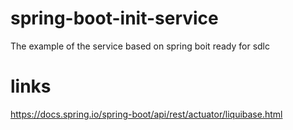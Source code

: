 # spring-boot-init-service
The example of the service based on spring boit ready for sdlc


# links

https://docs.spring.io/spring-boot/api/rest/actuator/liquibase.html